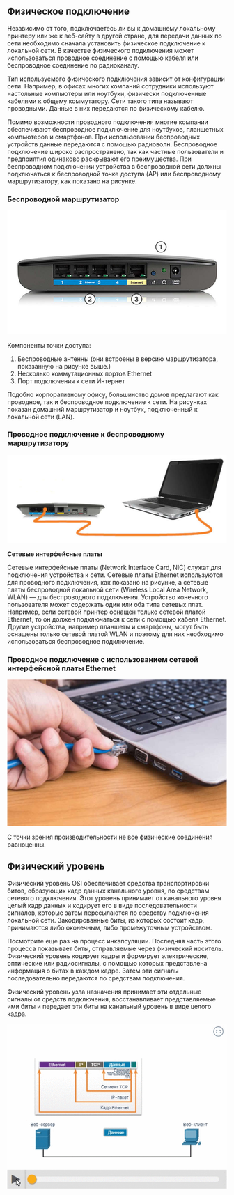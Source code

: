 <!-- verified: agorbachev 03.05.2022 -->

<!-- 4.1.1 -->
## Физическое подключение

Независимо от того, подключаетесь ли вы к домашнему локальному принтеру или же к веб-сайту в другой стране, для передачи данных по сети необходимо сначала установить физическое подключение к локальной сети. В качестве физического подключения может использоваться проводное соединение с помощью кабеля или беспроводное соединение по радиоканалу.

Тип используемого физического подключения зависит от конфигурации сети. Например, в офисах многих компаний сотрудники используют настольные компьютеры или ноутбуки, физически подключенные кабелями к общему коммутатору. Сети такого типа называют проводными. Данные в них передаются по физическому кабелю.

Помимо возможности проводного подключения многие компании обеспечивают беспроводное подключение для ноутбуков, планшетных компьютеров и смартфонов. При использовании беспроводных устройств данные передаются с помощью радиоволн. Беспроводное подключение широко распространено, так как частные пользователи и предприятия одинаково раскрывают его преимущества. При беспроводном подключении устройства в беспроводной сети должны подключаться к беспроводной точке доступа (AP) или беспроводному маршрутизатору, как показано на рисунке.

### Беспроводной маршрутизатор

![](./assets/4.1.1-1.jpg)

Компоненты точки доступа:

1.  Беспроводные антенны (они встроены в версию маршрутизатора, показанную на рисунке выше.)
2.  Несколько коммутационных портов Ethernet
3.  Порт подключения к сети Интернет

<!--
back of a wireless router showing four Ethernet switchports and an Internet port
-->

Подобно корпоративному офису, большинство домов предлагают как проводное, так и беспроводное подключение к сети. На рисунках показан домашний маршрутизатор и ноутбук, подключенный к локальной сети (LAN).

### Проводное подключение к беспроводному маршрутизатору

![](./assets/4.1.1-2.jpg)

<!--
a laptop with a wired connection into an Ethernet switchport on a wireless router
-->

**Сетевые интерфейсные платы**

Сетевые интерфейсные платы (Network Interface Card, NIC) служат для подключения устройства к сети. Сетевые платы Ethernet используются для проводного подключения, как показано на рисунке, а сетевые платы беспроводной локальной сети (Wireless Local Area Network, WLAN) — для беспроводного подключения. Устройство конечного пользователя может содержать один или оба типа сетевых плат. Например, если сетевой принтер оснащен только сетевой платой Ethernet, то он должен подключаться к сети с помощью кабеля Ethernet. Другие устройства, например планшеты и смартфоны, могут быть оснащены только сетевой платой WLAN и поэтому для них необходимо использоваться беспроводное подключение.

### Проводное подключение с использованием сетевой интерфейсной платы Ethernet

![](./assets/4.1.1-3.jpg)

<!--
someone plugging an Ethernet cable into a laptop RJ45 port
-->

С точки зрения производительности не все физические соединения равноценны.

<!-- 4.1.2 -->
## Физический уровень

Физический уровень OSI обеспечивает средства транспортировки битов, образующих кадр данных канального уровня, по средствам сетевого подключения. Этот уровень принимает от канального уровня целый кадр данных и кодирует его в виде последовательности сигналов, которые затем пересылаются по средству подключения локальной сети. Закодированные биты, из которых состоит кадр, принимаются либо оконечным, либо промежуточным устройством.

Посмотрите еще раз на процесс инкапсуляции. Последняя часть этого процесса показывает биты, отправляемые через физический носитель. Физический уровень кодирует кадры и формирует электрические, оптические или радиосигналы, с помощью которых представлена информация о битах в каждом кадре. Затем эти сигналы последовательно передаются по средствам подключения.

Физический уровень узла назначения принимает эти отдельные сигналы от средств подключения, восстанавливает представляемые ими биты и передает эти биты на канальный уровень в виде целого кадра.

![](./assets/4.1.2.gif)

<!-- 4.1.3 -->
<!-- quiz -->

